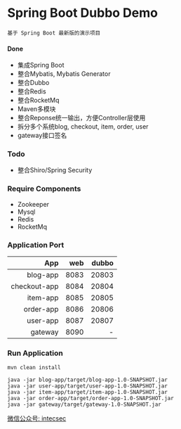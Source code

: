 #  Spring Boot Dubbo Demo

```
基于 Spring Boot 最新版的演示项目
```

#### Done
- 集成Spring Boot
- 整合Mybatis, Mybatis Generator
- 整合Dubbo
- 整合Redis
- 整合RocketMq
- Maven多模块
- 整合Reponse统一输出，方便Controller层使用
- 拆分多个系统blog, checkout, item, order, user
- gateway接口签名

### Todo
- 整合Shiro/Spring Security

### Require Components
- Zookeeper
- Mysql
- Redis
- RocketMq

### Application Port

App | web |  dubbo  
-:|-:|-:
blog-app | 8083 | 20803 |
checkout-app | 8084 | 20804 |
item-app | 8085 | 20805 |
order-app | 8086 | 20806 |
user-app | 8087 | 20807 |
gateway | 8090 | - |

### Run Application
``` shell
mvn clean install

java -jar blog-app/target/blog-app-1.0-SNAPSHOT.jar
java -jar user-app/target/user-app-1.0-SNAPSHOT.jar
java -jar item-app/target/item-app-1.0-SNAPSHOT.jar
java -jar order-app/target/order-app-1.0-SNAPSHOT.jar
java -jar gateway/target/gateway-1.0-SNAPSHOT.jar

```



[微信公众号: intecsec](http://www.intecsec.com)
